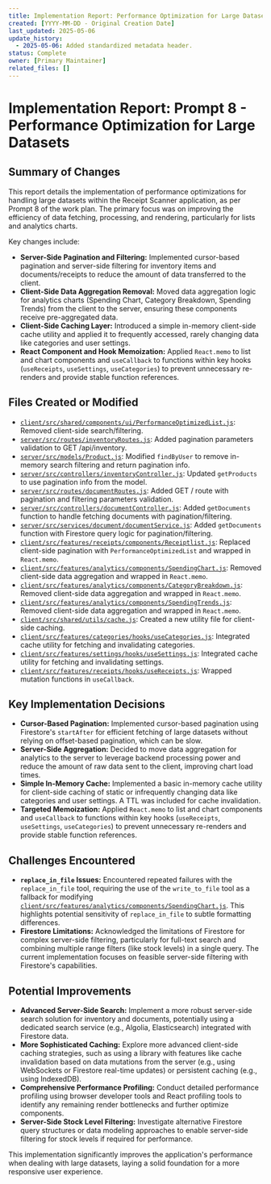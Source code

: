 ```yaml
---
title: Implementation Report: Performance Optimization for Large Datasets
created: [YYYY-MM-DD - Original Creation Date]
last_updated: 2025-05-06
update_history:
  - 2025-05-06: Added standardized metadata header.
status: Complete
owner: [Primary Maintainer]
related_files: []
---
```


# Implementation Report: Prompt 8 - Performance Optimization for Large Datasets

## Summary of Changes

This report details the implementation of performance optimizations for handling large datasets within the Receipt Scanner application, as per Prompt 8 of the work plan. The primary focus was on improving the efficiency of data fetching, processing, and rendering, particularly for lists and analytics charts.

Key changes include:

- **Server-Side Pagination and Filtering:** Implemented cursor-based pagination and server-side filtering for inventory items and documents/receipts to reduce the amount of data transferred to the client.
- **Client-Side Data Aggregation Removal:** Moved data aggregation logic for analytics charts (Spending Chart, Category Breakdown, Spending Trends) from the client to the server, ensuring these components receive pre-aggregated data.
- **Client-Side Caching Layer:** Introduced a simple in-memory client-side cache utility and applied it to frequently accessed, rarely changing data like categories and user settings.
- **React Component and Hook Memoization:** Applied `React.memo` to list and chart components and `useCallback` to functions within key hooks (`useReceipts`, `useSettings`, `useCategories`) to prevent unnecessary re-renders and provide stable function references.

## Files Created or Modified

- [`client/src/shared/components/ui/PerformanceOptimizedList.js`](../../../../client/src/shared/components/ui/PerformanceOptimizedList.js): Removed client-side search/filtering.
- [`server/src/routes/inventoryRoutes.js`](../../../../server/src/routes/inventoryRoutes.js): Added pagination parameters validation to GET /api/inventory.
- [`server/src/models/Product.js`](../../../../server/src/models/Product.js): Modified `findByUser` to remove in-memory search filtering and return pagination info.
- [`server/src/controllers/inventoryController.js`](../../../../server/src/controllers/inventoryController.js): Updated `getProducts` to use pagination info from the model.
- [`server/src/routes/documentRoutes.js`](../../../../server/src/routes/documentRoutes.js): Added GET / route with pagination and filtering parameters validation.
- [`server/src/controllers/documentController.js`](../../../../server/src/controllers/documentController.js): Added `getDocuments` function to handle fetching documents with pagination/filtering.
- [`server/src/services/document/documentService.js`](../../../../server/src/services/document/documentService.js): Added `getDocuments` function with Firestore query logic for pagination/filtering.
- [`client/src/features/receipts/components/Receiptlist.js`](../../../../client/src/features/receipts/components/Receiptlist.js): Replaced client-side pagination with `PerformanceOptimizedList` and wrapped in `React.memo`.
- [`client/src/features/analytics/components/SpendingChart.js`](../../../../client/src/features/analytics/components/SpendingChart.js): Removed client-side data aggregation and wrapped in `React.memo`.
- [`client/src/features/analytics/components/CategoryBreakdown.js`](../../../../client/src/features/analytics/components/CategoryBreakdown.js): Removed client-side data aggregation and wrapped in `React.memo`.
- [`client/src/features/analytics/components/SpendingTrends.js`](../../../../client/src/features/analytics/components/SpendingTrends.js): Removed client-side data aggregation and wrapped in `React.memo`.
- [`client/src/shared/utils/cache.js`](../../../../client/src/shared/utils/cache.js): Created a new utility file for client-side caching.
- [`client/src/features/categories/hooks/useCategories.js`](../../../../client/src/features/categories/hooks/useCategories.js): Integrated cache utility for fetching and invalidating categories.
- [`client/src/features/settings/hooks/useSettings.js`](../../../../client/src/features/settings/hooks/useSettings.js): Integrated cache utility for fetching and invalidating settings.
- [`client/src/features/receipts/hooks/useReceipts.js`](../../../../client/src/features/receipts/hooks/useReceipts.js): Wrapped mutation functions in `useCallback`.

## Key Implementation Decisions

-   **Cursor-Based Pagination:** Implemented cursor-based pagination using Firestore's `startAfter` for efficient fetching of large datasets without relying on offset-based pagination, which can be slow.
-   **Server-Side Aggregation:** Decided to move data aggregation for analytics to the server to leverage backend processing power and reduce the amount of raw data sent to the client, improving chart load times.
-   **Simple In-Memory Cache:** Implemented a basic in-memory cache utility for client-side caching of static or infrequently changing data like categories and user settings. A TTL was included for cache invalidation.
-   **Targeted Memoization:** Applied `React.memo` to list and chart components and `useCallback` to functions within key hooks (`useReceipts`, `useSettings`, `useCategories`) to prevent unnecessary re-renders and provide stable function references.

## Challenges Encountered

-   **`replace_in_file` Issues:** Encountered repeated failures with the `replace_in_file` tool, requiring the use of the `write_to_file` tool as a fallback for modifying [`client/src/features/analytics/components/SpendingChart.js`](../../../../client/src/features/analytics/components/SpendingChart.js). This highlights potential sensitivity of `replace_in_file` to subtle formatting differences.
-   **Firestore Limitations:** Acknowledged the limitations of Firestore for complex server-side filtering, particularly for full-text search and combining multiple range filters (like stock levels) in a single query. The current implementation focuses on feasible server-side filtering with Firestore's capabilities.

## Potential Improvements

-   **Advanced Server-Side Search:** Implement a more robust server-side search solution for inventory and documents, potentially using a dedicated search service (e.g., Algolia, Elasticsearch) integrated with Firestore data.
-   **More Sophisticated Caching:** Explore more advanced client-side caching strategies, such as using a library with features like cache invalidation based on data mutations from the server (e.g., using WebSockets or Firestore real-time updates) or persistent caching (e.g., using IndexedDB).
-   **Comprehensive Performance Profiling:** Conduct detailed performance profiling using browser developer tools and React profiling tools to identify any remaining render bottlenecks and further optimize components.
-   **Server-Side Stock Level Filtering:** Investigate alternative Firestore query structures or data modeling approaches to enable server-side filtering for stock levels if required for performance.

This implementation significantly improves the application's performance when dealing with large datasets, laying a solid foundation for a more responsive user experience.
